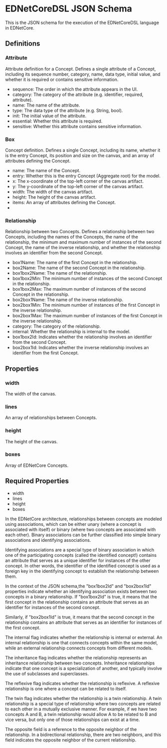 # EDNetCoreDSL JSON Schema

This is the JSON schema for the execution of the EDNetCoreDSL language in EDNetCore.

## Definitions

### Attribute

Attribute definition for a Concept. Defines a single attribute of a Concept, including its sequence number, category, name, data type, initial value, and whether it is required or contains sensitive information.

- sequence: The order in which the attribute appears in the UI.
- category: The category of the attribute (e.g. identifier, required, attribute).
- name: The name of the attribute.
- type: The data type of the attribute (e.g. String, bool).
- init: The initial value of the attribute.
- essential: Whether this attribute is required.
- sensitive: Whether this attribute contains sensitive information.

### Box
Concept definition. Defines a single Concept, including its name, whether it is the entry Concept, its position and size on the canvas, and an array of attributes defining the Concept.

- name: The name of the Concept.
- entry: Whether this is the entry Concept (Aggregate root) for the model.
- x: The x-coordinate of the top-left corner of the canvas artifact.
- y: The y-coordinate of the top-left corner of the canvas artifact.
- width: The width of the canvas artifact.
- height: The height of the canvas artifact.
- items: An array of attributes defining the Concept.
-

### Relationship
Relationship between two Concepts. Defines a relationship between two Concepts, including the names of the Concepts, the name of the relationship, the minimum and maximum number of instances of the second Concept, the name of the inverse relationship, and whether the relationship involves an identifier from the second Concept.

- box1Name: The name of the first Concept in the relationship.
- box2Name: The name of the second Concept in the relationship.
- box1box2Name: The name of the relationship.
- box1box2Min: The minimum number of instances of the second Concept in the relationship.
- box1box2Max: The maximum number of instances of the second Concept in the relationship.
- box2box1Name: The name of the inverse relationship.
- box2box1Min: The minimum number of instances of the first Concept in the inverse relationship.
- box2box1Max: The maximum number of instances of the first Concept in the inverse relationship.
- category: The category of the relationship.
- internal: Whether the relationship is internal to the model.
- box1box2Id: Indicates whether the relationship involves an identifier from the second Concept.
- box2box1Id: Indicates whether the inverse relationship involves an identifier from the first Concept.

## Properties

### width

The width of the canvas.

### lines

An array of relationships between Concepts.

### height

The height of the canvas.

### boxes

Array of EDNetCore Concepts.

## Required Properties

- width
- lines
- height
- boxes

In the EDNetCore architecture, relationships between concepts are modeled using associations, which can be either
unary (where a concept is associated with itself) or binary (where two concepts are associated with each other). Binary
associations can be further classified into simple binary associations and identifying associations.

Identifying associations are a special type of binary association in which one of the participating concepts (called the
identified concept!) contains an attribute that serves as a unique identifier for instances of the other concept. In
other words, the identifier of the identified concept is used as a foreign key in the identifying concept to establish
the relationship between them.

In the context of the JSON schema,the "box1box2Id" and "box2box1Id" properties indicate whether an identifying
association exists between two concepts in a binary relationship. If "box1box2Id" is true, it means that the first
concept in the relationship contains an attribute that serves as an identifier for instances of the second concept.

Similarly, if "box2box1Id" is true, it means that the second concept in the relationship contains an attribute that
serves as an identifier for instances of the first concept.

The internal flag indicates whether the relationship is internal or external. An internal relationship is one that connects concepts within the same model, while an external relationship connects concepts from different models.

The inheritance flag indicates whether the relationship represents an inheritance relationship between two concepts. Inheritance relationships indicate that one concept is a specialization of another, and typically involve the use of subclasses and superclasses.

The reflexive flag indicates whether the relationship is reflexive. A reflexive relationship is one where a concept can be related to itself.

The twin flag indicates whether the relationship is a twin relationship. A twin relationship is a special type of relationship where two concepts are related to each other in a mutually exclusive manner. For example, if we have two concepts A and B, a twin relationship would allow A to be related to B and vice versa, but only one of those relationships can exist at a time.

The opposite field is a reference to the opposite neighbor of the relationship. In a bidirectional relationship, there are two neighbors, and this field indicates the opposite neighbor of the current relationship.